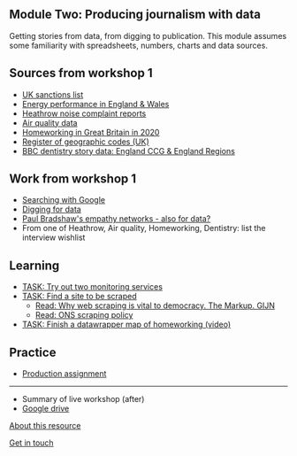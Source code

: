## Module Two: Producing journalism with data

Getting stories from data, from digging to publication. This module assumes some familiarity with spreadsheets, numbers, charts and data sources.

## Sources from workshop 1
- [UK sanctions list](https://www.gov.uk/government/publications/the-uk-sanctions-list)
- [Energy performance in England & Wales](https://epc.opendatacommunities.org/domestic/search)
- [Heathrow noise complaint reports](https://www.heathrow.com/company/local-community/noise/noise-reports-and-statistics/reports)
- [Air quality data](https://uk-air.defra.gov.uk/data/data_selector_service)
- [Homeworking in Great Britain in 2020](https://www.ons.gov.uk/employmentandlabourmarket/peopleinwork/labourproductivity/adhocs/13196homeworkingintheukbrokendownbyunitaryandlocalauthoritydistricts2020)
- [Register of geographic codes (UK)](https://geoportal.statistics.gov.uk/datasets/ons::register-of-geographic-codes-december-2021-for-the-united-kingdom/about)
- [BBC dentistry story data: England CCG & England Regions](https://docs.google.com/spreadsheets/d/1V6B1FnZdeMZQZQ-oFhh2l_lbTnbAlBufCidPS5hBEvc/edit#gid=0)


## Work from workshop 1
- [Searching with Google](https://aodhanlutetiae.github.io/dj_prod/search)
- [Digging for data](https://aodhanlutetiae.github.io/dj_prod/digging)
- [Paul Bradshaw's empathy networks - also for data?](https://onlinejournalismblog.com/2020/02/19/empathy-investigative-journalism-story-ideas/)
- From one of Heathrow, Air quality, Homeworking, Dentistry: list the interview wishlist


## Learning

- [TASK: Try out two monitoring services](https://aodhanlutetiae.github.io/dj_prod/monitoring)
- [TASK: Find a site to be scraped](https://forms.gle/8sDZY6YhumAuVQgCA)
  - [Read: Why web scraping is vital to democracy. The Markup. GIJN](https://gijn.org/2020/12/17/why-web-scraping-is-vital-to-democracy/)
  - [Read: ONS scraping policy](https://www.ons.gov.uk/aboutus/transparencyandgovernance/datastrategy/datapolicies/webscrapingpolicy)
- [TASK: Finish a datawrapper map of homeworking (video)](https://www.youtube.com/channel/UC-khdaLd7Yg-I55xQz3qx8g)

## Practice

- [Production assignment](https://aodhanlutetiae.github.io/dj_prod/assign)

---
- Summary of live workshop (after)
- [Google drive](https://bit.ly/app_data_jomec)

[About this resource](https://aodhanlutetiae.github.io/dj_prod/about)

[Get in touch](mailto:odonnella4@cardiff.ac.uk)
